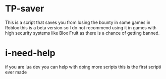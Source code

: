 # TP-saver
This is a script that saves you from losing the bounty in some games in Roblox
this is a beta version so I do not recommend using it in games with high security
systems like Blox Fruit as there is a chance of getting banned.

# i-need-help
if you are lua dev you can help with doing more scripts 
this is the first scripti ever made
